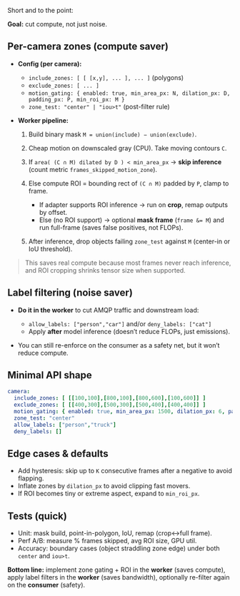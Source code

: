 Short and to the point:

**Goal:** cut compute, not just noise.

## Per-camera zones (compute saver)

* **Config (per camera):**

  * `include_zones: [ [ [x,y], ... ], ... ]` (polygons)
  * `exclude_zones: [ ... ]`
  * `motion_gating: { enabled: true, min_area_px: N, dilation_px: D, padding_px: P, min_roi_px: M }`
  * `zone_test: "center" | "iou>t"` (post-filter rule)
* **Worker pipeline:**

  1. Build binary mask `M = union(include) − union(exclude)`.
  2. Cheap motion on downscaled gray (CPU). Take moving contours `C`.
  3. If `area( (C ∩ M) dilated by D ) < min_area_px` → **skip inference** (count metric `frames_skipped_motion_zone`).
  4. Else compute ROI = bounding rect of `(C ∩ M)` padded by `P`, clamp to frame.

     * If adapter supports ROI inference → run on **crop**, remap outputs by offset.
     * Else (no ROI support) → optional **mask frame** (`frame &= M`) and run full-frame (saves false positives, not FLOPs).
  5. After inference, drop objects failing `zone_test` against `M` (center-in or IoU threshold).

> This saves real compute because most frames never reach inference, and ROI cropping shrinks tensor size when supported.

## Label filtering (noise saver)

* **Do it in the worker** to cut AMQP traffic and downstream load:

  * `allow_labels: ["person","car"]` and/or `deny_labels: ["cat"]`
  * Apply **after** model inference (doesn’t reduce FLOPs, just emissions).
* You can still re-enforce on the consumer as a safety net, but it won’t reduce compute.

## Minimal API shape

```yaml
camera:
  include_zones: [ [[100,100],[800,100],[800,600],[100,600]] ]
  exclude_zones: [ [[400,300],[500,300],[500,400],[400,400]] ]
  motion_gating: { enabled: true, min_area_px: 1500, dilation_px: 6, padding_px: 16, min_roi_px: 20000 }
  zone_test: "center"
  allow_labels: ["person","truck"]
  deny_labels: []
```

## Edge cases & defaults

* Add hysteresis: skip up to `K` consecutive frames after a negative to avoid flapping.
* Inflate zones by `dilation_px` to avoid clipping fast movers.
* If ROI becomes tiny or extreme aspect, expand to `min_roi_px`.

## Tests (quick)

* Unit: mask build, point-in-polygon, IoU, remap (crop↔full frame).
* Perf A/B: measure % frames skipped, avg ROI size, GPU util.
* Accuracy: boundary cases (object straddling zone edge) under both `center` and `iou>t`.

**Bottom line:** implement zone gating + ROI in the **worker** (saves compute), apply label filters in the **worker** (saves bandwidth), optionally re-filter again on the **consumer** (safety).
